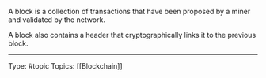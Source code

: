 A block is a collection of transactions that have been proposed by a miner and validated by the network. 

A block also contains a header that cryptographically links it to the previous block.
___
Type: #topic 
Topics: [[Blockchain]]

